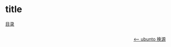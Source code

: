 # title

<a href="README.md">目录</a>

```bash
```

<a href="change-ubunto-sources.md" style="float: right;"><—— ubunto 换源</a>